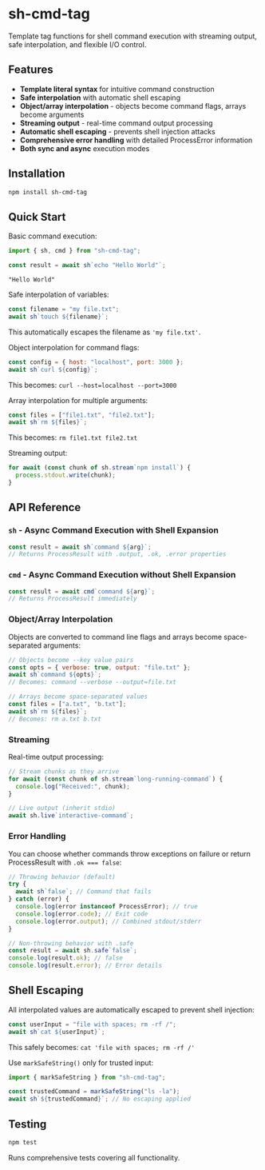 # sh-cmd-tag

Template tag functions for shell command execution with streaming output, safe
interpolation, and flexible I/O control.

## Features

- **Template literal syntax** for intuitive command construction
- **Safe interpolation** with automatic shell escaping
- **Object/array interpolation** - objects become command flags, arrays become arguments
- **Streaming output** - real-time command output processing  
- **Automatic shell escaping** - prevents shell injection attacks
- **Comprehensive error handling** with detailed ProcessError information
- **Both sync and async** execution modes

## Installation

```bash
npm install sh-cmd-tag
```

## Quick Start

Basic command execution:

```javascript
import { sh, cmd } from "sh-cmd-tag";

const result = await sh`echo "Hello World"`;
```

```
"Hello World"
```

Safe interpolation of variables:

```javascript
const filename = "my file.txt";
await sh`touch ${filename}`;
```

This automatically escapes the filename as `'my file.txt'`.

Object interpolation for command flags:

```javascript
const config = { host: "localhost", port: 3000 };
await sh`curl ${config}`;
```

This becomes: `curl --host=localhost --port=3000`

Array interpolation for multiple arguments:

```javascript
const files = ["file1.txt", "file2.txt"];
await sh`rm ${files}`;
```

This becomes: `rm file1.txt file2.txt`

Streaming output:

```javascript
for await (const chunk of sh.stream`npm install`) {
  process.stdout.write(chunk);
}
```

## API Reference

### `sh` - Async Command Execution with Shell Expansion

```javascript
const result = await sh`command ${arg}`;
// Returns ProcessResult with .output, .ok, .error properties
```

### `cmd` - Async Command Execution without Shell Expansion

```javascript
const result = await cmd`command ${arg}`;
// Returns ProcessResult immediately
```

### Object/Array Interpolation

Objects are converted to command line flags and arrays become space-separated arguments:

```javascript
// Objects become --key value pairs
const opts = { verbose: true, output: "file.txt" };
await sh`command ${opts}`;
// Becomes: command --verbose --output=file.txt

// Arrays become space-separated values
const files = ["a.txt", "b.txt"];
await sh`rm ${files}`;
// Becomes: rm a.txt b.txt
```

### Streaming

Real-time output processing:

```javascript
// Stream chunks as they arrive
for await (const chunk of sh.stream`long-running-command`) {
  console.log("Received:", chunk);
}

// Live output (inherit stdio)
await sh.live`interactive-command`;
```

### Error Handling

You can choose whether commands throw exceptions on failure or return ProcessResult with `.ok === false`:

```javascript
// Throwing behavior (default)
try {
  await sh`false`; // Command that fails
} catch (error) {
  console.log(error instanceof ProcessError); // true
  console.log(error.code); // Exit code
  console.log(error.output); // Combined stdout/stderr
}

// Non-throwing behavior with .safe
const result = await sh.safe`false`;
console.log(result.ok); // false
console.log(result.error); // Error details
```

## Shell Escaping

All interpolated values are automatically escaped to prevent shell injection:

```javascript
const userInput = "file with spaces; rm -rf /";
await sh`cat ${userInput}`;
```

This safely becomes: `cat 'file with spaces; rm -rf /'`

Use `markSafeString()` only for trusted input:

```javascript
import { markSafeString } from "sh-cmd-tag";

const trustedCommand = markSafeString("ls -la");
await sh`${trustedCommand}`; // No escaping applied
```

## Testing

```bash
npm test
```

Runs comprehensive tests covering all functionality.

